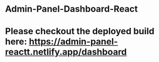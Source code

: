 # Admin-Panel-Dashboard-React
# Please checkout the deployed build here: https://admin-panel-reactt.netlify.app/dashboard
